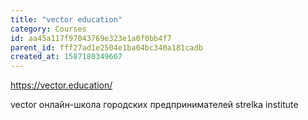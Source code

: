 ```yaml
---
title: "vector education"
category: Courses
id: aa45a117f97043769e323e1a0f0bb4f7
parent_id: fff27ad1e2504e1ba04bc340a181cadb
created_at: 1587180349667
---
```


https://vector.education/

vector
онлайн-школа
городских
предпринимателей
strelka institute
    